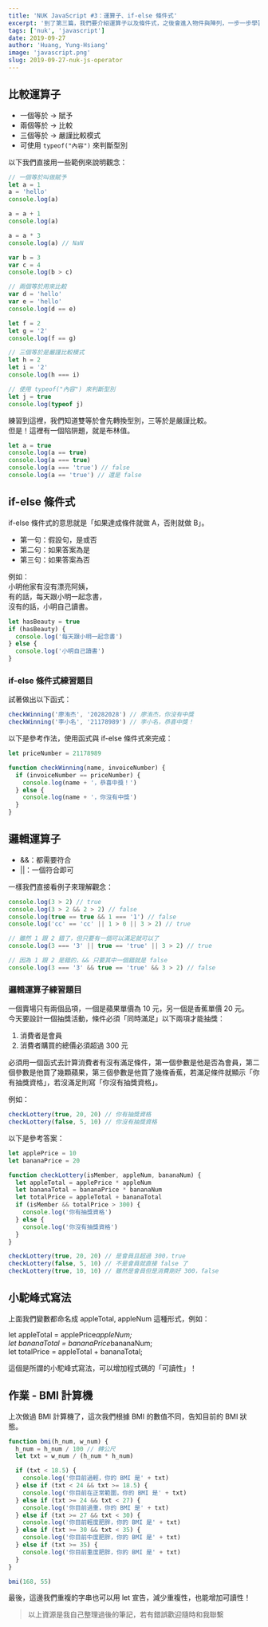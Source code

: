 ```yaml
---
title: 'NUK JavaScript #3：運算子、if-else 條件式'
excerpt: '到了第三篇，我們要介紹運算子以及條件式，之後會進入物件與陣列，一步一步學習 JS 的基礎。'
tags: ['nuk', 'javascript']
date: 2019-09-27
author: 'Huang, Yung-Hsiang'
image: 'javascript.png'
slug: 2019-09-27-nuk-js-operator
---
```


## 比較運算子

- 一個等於 → 賦予
- 兩個等於 → 比較
- 三個等於 → 嚴謹比較模式
- 可使用 `typeof("內容")` 來判斷型別

以下我們直接用一些範例來說明觀念：

```javascript
// 一個等於叫做賦予
let a = 1
a = 'hello'
console.log(a)

a = a + 1
console.log(a)

a = a * 3
console.log(a) // NaN

var b = 3
var c = 4
console.log(b > c)

// 兩個等於用來比較
var d = 'hello'
var e = 'hello'
console.log(d == e)

let f = 2
let g = '2'
console.log(f == g)

// 三個等於是嚴謹比較模式
let h = 2
let i = '2'
console.log(h === i)

// 使用 typeof("內容") 來判斷型別
let j = true
console.log(typeof j)
```

練習到這裡，我們知道雙等於會先轉換型別，三等於是嚴謹比較。  
但是！這裡有一個陷阱題，就是布林值。

```javascript
let a = true
console.log(a == true)
console.log(a === true)
console.log(a === 'true') // false
console.log(a == 'true') // 還是 false
```

## if-else 條件式

if-else 條件式的意思就是「如果達成條件就做 A，否則就做 B」。

- 第一句：假設句，是或否
- 第二句：如果答案為是
- 第三句：如果答案為否

例如：  
小明他家有沒有漂亮阿姨，  
有的話，每天跟小明一起念書，  
沒有的話，小明自己讀書。

```javascript
let hasBeauty = true
if (hasBeauty) {
  console.log('每天跟小明一起念書')
} else {
  console.log('小明自己讀書')
}
```

### if-else 條件式練習題目

試著做出以下函式：

```javascript
checkWinning('廖洧杰', '20282028') // 廖洧杰，你沒有中獎
checkWinning('李小名', '21178989') // 李小名，恭喜中獎！
```

以下是參考作法，使用函式與 if-else 條件式來完成：

```javascript
let priceNumber = 21178989

function checkWinning(name, invoiceNumber) {
  if (invoiceNumber == priceNumber) {
    console.log(name + '，恭喜中獎！')
  } else {
    console.log(name + '，你沒有中獎')
  }
}
```

## 邏輯運算子

- &&：都需要符合
- ||：一個符合即可

一樣我們直接看例子來理解觀念：

```javascript
console.log(3 > 2) // true
console.log(3 > 2 && 2 > 2) // false
console.log(true == true && 1 === '1') // false
console.log('cc' == 'cc' || 1 > 0 || 3 > 2) // true

// 雖然 1 跟 2 錯了，但只要有一個可以滿足就可以了
console.log(3 === '3' || true == 'true' || 3 > 2) // true

// 因為 1 跟 2 是錯的，&& 只要其中一個錯就是 false
console.log(3 === '3' && true == 'true' && 3 > 2) // false
```

### 邏輯運算子練習題目

一個賣場只有兩個品項，一個是蘋果單價為 10 元，另一個是香蕉單價 20 元。  
今天要設計一個抽獎活動，條件必須「同時滿足」以下兩項才能抽獎：

1. 消費者是會員
2. 消費者購買的總價必須超過 300 元

必須用一個函式去計算消費者有沒有滿足條件，第一個參數是他是否為會員，第二個參數是他買了幾顆蘋果，第三個參數是他買了幾條香蕉，若滿足條件就顯示「你有抽獎資格」，若沒滿足則寫「你沒有抽獎資格」。

例如：

```javascript
checkLottery(true, 20, 20) // 你有抽獎資格
checkLottery(false, 5, 10) // 你沒有抽獎資格
```

以下是參考答案：

```javascript
let applePrice = 10
let bananaPrice = 20

function checkLottery(isMember, appleNum, bananaNum) {
  let appleTotal = applePrice * appleNum
  let bananaTotal = bananaPrice * bananaNum
  let totalPrice = appleTotal + bananaTotal
  if (isMember && totalPrice > 300) {
    console.log('你有抽獎資格')
  } else {
    console.log('你沒有抽獎資格')
  }
}

checkLottery(true, 20, 20) // 是會員且超過 300，true
checkLottery(false, 5, 10) // 不是會員就直接 false 了
checkLottery(true, 10, 10) // 雖然是會員但是消費剛好 300，false
```

## 小駝峰式寫法

上面我們變數都命名成 appleTotal, appleNum 這種形式，例如：

let appleTotal = applePrice*appleNum;  
let bananaTotal = bananaPrice*bananaNum;  
let totalPrice = appleTotal + bananaTotal;

這個是所謂的小駝峰式寫法，可以增加程式碼的「可讀性」！

## 作業 - BMI 計算機

上次做過 BMI 計算機了，這次我們根據 BMI 的數值不同，告知目前的 BMI 狀態。

```javascript
function bmi(h_num, w_num) {
  h_num = h_num / 100 // 轉公尺
  let txt = w_num / (h_num * h_num)

  if (txt < 18.5) {
    console.log('你目前過輕，你的 BMI 是' + txt)
  } else if (txt < 24 && txt >= 18.5) {
    console.log('你目前在正常範圍，你的 BMI 是' + txt)
  } else if (txt >= 24 && txt < 27) {
    console.log('你目前過重，你的 BMI 是' + txt)
  } else if (txt >= 27 && txt < 30) {
    console.log('你目前輕度肥胖，你的 BMI 是' + txt)
  } else if (txt >= 30 && txt < 35) {
    console.log('你目前中度肥胖，你的 BMI 是' + txt)
  } else if (txt >= 35) {
    console.log('你目前重度肥胖，你的 BMI 是' + txt)
  }
}

bmi(168, 55)
```

最後，這邊我們重複的字串也可以用 let 宣告，減少重複性，也能增加可讀性！

> 以上資源是我自己整理過後的筆記，若有錯誤歡迎隨時和我聯繫
